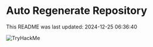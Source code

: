 # Auto Regenerate Repository

This README was last updated: 2024-12-25 06:36:40

 ![TryHackMe](https://tryhackme.com/badge/533634)